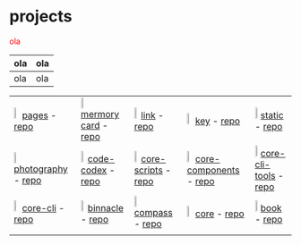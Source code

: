 # projects

<p style="color: red;">ola</p>

| ola | ola |
| --- | --- |
| ola | ola |


| | | | | |
| --- | --- | --- | --- | --- |
| <img class="img" src="https://res.cloudinary.com/rick-rick-torrellas/image/upload/v1651342021/projects/pages/paper_xw7u0z.png"/> [pages](https://rick-torrellas.github.io/pages) - [repo](https://github.com/Rick-torrellas/pages) | <img class="img" src=""/> [mermory card](https://rick-torrellas.github.io/memory-card) - [repo](https://github.com/Rick-torrellas/memory-card) | <img class="img" src=""/> [link](https://rick-torrellas.github.io/link) - [repo](https://github.com/Rick-torrellas/link) | <img class="img" src=""/> [key](https://rick-torrellas.github.io/key) - [repo](https://github.com/Rick-torrellas/key) | <img class="img" src=""/> [static](https://rick-torrellas.github.io/static) - [repo](https://github.com/Rick-torrellas/static) |
| <img class="img" src=""/> [photography](https://rick-torrellas.github.io/photography) - [repo](https://github.com/Rick-torrellas/photography) | <img class="img" src=""/> [code-codex](https://rick-torrellas.github.io/code-codex) - [repo](https://github.com/Rick-torrellas/code-codex) | <img class="img" src=""/> [core-scripts](https://rick-torrellas.github.io/core-scripts) - [repo](https://github.com/Rick-torrellas/core-scripts) | <img class="img" src=""/> [core-components](https://rick-torrellas.github.io/core-components) - [repo](https://github.com/Rick-torrellas/core-components) | <img class="img" src=""/> [core-cli-tools](https://rick-torrellas.github.io/core-cli-tools) - [repo](https://github.com/Rick-torrellas/core-cli-tools) |
| <img class="img" src=""/> [core-cli](https://rick-torrellas.github.io/core-cli) - [repo](https://github.com/Rick-torrellas/core-cli) | <img class="img" src=""/> [binnacle](https://rick-torrellas.github.io/binnacle) - [repo](https://github.com/Rick-torrellas/binnacle) | <img class="img" src=""/> [compass](https://rick-torrellas.github.io/compass) - [repo](https://github.com/Rick-torrellas/compass) | <img class="img" src=""/> [core](https://rick-torrellas.github.io/core) - [repo](https://github.com/Rick-torrellas/core) | <img class="img" src=""/> [book](https://rick-torrellas.github.io/book) - [repo](https://github.com/Rick-torrellas/book) |
|  |  |  |  |  |
<style>
    .img {
        width: 10%;
    }
</style>

